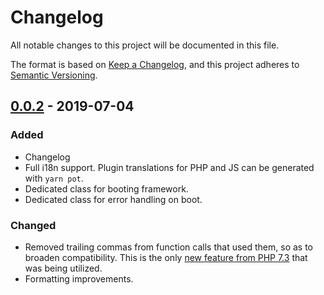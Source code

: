 # Changelog

All notable changes to this project will be documented in this file.

The format is based on [Keep a Changelog](https://keepachangelog.com/en/1.0.0/),
and this project adheres to [Semantic Versioning](https://semver.org/spec/v2.0.0.html).

## [0.0.2] - 2019-07-04

### Added

- Changelog
- Full i18n support. Plugin translations for PHP and JS can be generated with `yarn pot`.
- Dedicated class for booting framework.
- Dedicated class for error handling on boot.

### Changed

- Removed trailing commas from function calls that used them, so as to broaden compatibility.
  This is the only [new feature from PHP 7.3](https://wiki.php.net/rfc/trailing-comma-function-calls) that was being utilized.
- Formatting improvements.

[0.0.2]: https://github.com/pixelcollective/copernicus/compare/v0.1.0...v0.0.2
[0.0.1]: https://github.com/pixelcollective/copernicus/compare/v0.1.0...v0.1.0
